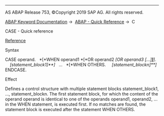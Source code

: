   

* * *

AS ABAP Release 753, ©Copyright 2019 SAP AG. All rights reserved.

[ABAP Keyword Documentation](javascript:call_link\('abenabap.htm'\)) →  [ABAP - Quick Reference](javascript:call_link\('abenabap_shortref.htm'\)) →  C

CASE - Quick reference

[Reference](javascript:call_link\('abapcase.htm'\))

Syntax

CASE operand.
  *\[*WHEN operand1 *\[*OR operand2 *\[*OR operand3 *\[*...*\]**\]**\]*.
    *\[*statement\_block1*\]**\]*
  ...
  *\[*WHEN OTHERS.
    *\[*statement\_blockn*\]**\]*
ENDCASE.

Effect

Defines a control structure with multiple statement blocks statement\_block1, ..., statement\_blockn. The first statement block, for which the content of the operand operand is identical to one of the operands operand1, operand2, ... in the WHEN statement, is executed first. If no matches are found, the statement block is executed after the statement WHEN OTHERS.